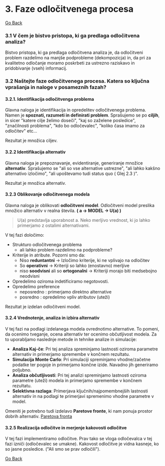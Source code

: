 ﻿
# 3. Faze odločitvenega procesa

[Go Back](https://martinstrekelj.github.io/MTPOU/)

### 3.1 V čem je bistvo pristopa, ki ga predlaga odločitvena analiza?
Bistvo pristopa, ki ga predlaga odločitvena analiza je, da odločitveni problem razdelimo na manjše podprobleme (dekompozicja) in, da pri za kvalitetno odločanje moramo poskrbeti za ustrezno raziskavo in pridobivanje (vseh) informacij.

### 3.2 Naštejte faze odločitvenega procesa. Katera so ključna vprašanja in naloge v posameznih fazah?

#### 3.2.1. Identifikacija odločitvenga problema

Glavna naloga je identifikacija in opredelitev odločitvenega problema. Namen je **spoznati, razumeti in definirati problem**.
Sprašujemo se po **ciljih**, in sicer "katere cilje želimo doseči", "kaj so zaželene posledice", "značilnosti problema", "kdo bo odločevalec", "koliko časa imamo za odločitev" etc...

Rezultat je množica ciljev. 

#### 3.2.2 Identifikacija alternativ

Glavna naloga je prepoznavanje, evidentiranje, generiranje množice **alternativ**. 
Sprašujemo se "ali so vse alternative ustrezne", "ali lahko kakšno alternativo izločimo", "ali upoštevamo tudi status quo ( Glej 2.3 )".

Rezultat je množica alternativ.

#### 3.2.3 Oblikovanje odločitvenega modela
Glavna naloga je oblikovati **odločitveni model**. Odločitveni model preslika množico alternativ v realna števila. **( a -> MODEL -> U(a) )** 
> U(a) predstavlja uporabnost a. Neko merljivo vrednost, ki jo lahko primerjamo z ostalimi alternativami.

V tej fazi določimo:

 - Strukturo odločitvenega problema
	 - ali lahko problem razdelimo na podprobleme?
- Kriterije in atribute. Pozorni smo da:
	- Niso **reduntantni** -> Izločimo kriterije, ki ne vplivajo na odločitev
	- So **operativni** -> Kriteriji so lahko (enostavno) merljive
	- niso **soodvisni** ali so **ortogonalni** -> Kriteriji morajo biti medsebojno neodvisni
- Opredelimo oziroma indetificiramo negotovosti.
- Opredelimo preference
	- neposredno : primerjamo direktno alternative
	- posredno : opredelimo vpliv atributov (uteži)

Rezultat je izdelan odločitveni model.

#### 3.2.4 Vrednotenje, analiza in izbira alternativ
V tej fazi na podlagi izdelanega modela ovrednotimo alternative.
To pomeni, da ocenimo tveganje, ocena alternativ ter ocenimo občutljivost modela.
Za to uporabljamo naslednje metode in tehnike analize in simulacije:

 - **Analiza Kaj-če**: Pri tej analiza spreminjamo lastnosti oziroma parametre alternativ in primerjamo spremembe v končnem rezultatu.
 - **Simulacija Monte Carlo**: Pri simulaciji spreminjamo vhodne/začetne podatke ter pogoje in primerjamo končne izide. Navadno jih generiramo poljubno.
 - **Analiza občutljivosti**: Pri tej analizi spreminjamo lastnosti oziroma parametre (uteži) modela in primerjamo spremembe v končnem rezultatu.
 - **Selektivna razlaga**: Primerjava ključnih/najpomembnejših lastnosti alternativ in na podlagi te primerjavi spremenimo vhodne parametre v model.

Omeniti je potrebno tudi izdelavo **Paretove fronte**, ki nam ponuja prostor dobrih alternativ. [Paretova fronta](http://prntscr.com/se36f4)

#### 3.2.5 Realizacija odločitve in merjenje kakovosti odločitve
V tej fazi implementiramo odločitve. Prav tako se vloga odločevalca v tej fazi izniči (odločevalec se umakne).
Kakovost odločitve je vidna kasneje, ko so jasne posledice. ("Ali smo se prav odločili").

[Go Back](https://martinstrekelj.github.io/MTPOU/)
